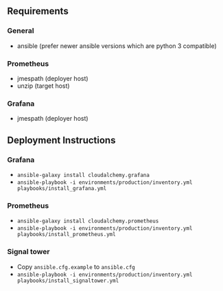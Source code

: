## Requirements

### General
- ansible (prefer newer ansible versions which are python 3 compatible)

### Prometheus
- jmespath (deployer host)
- unzip (target host)

### Grafana
- jmespath (deployer host)

## Deployment Instructions

### Grafana
- `ansible-galaxy install cloudalchemy.grafana`
- `ansible-playbook -i environments/production/inventory.yml playbooks/install_grafana.yml`

### Prometheus
- `ansible-galaxy install cloudalchemy.prometheus`
- `ansible-playbook -i environments/production/inventory.yml playbooks/install_prometheus.yml`

### Signal tower
- Copy `ansible.cfg.example` to `ansible.cfg`
- `ansible-playbook -i environments/production/inventory.yml playbooks/install_signaltower.yml`
